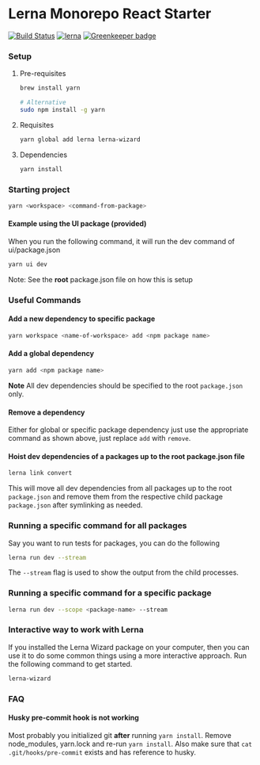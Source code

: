 # Lerna Monorepo React Starter

[![Build Status](https://travis-ci.com/pitops/lerna-monorepo-react-starter.svg?branch=master)](https://travis-ci.com/pitops/lerna-monorepo-react-starter) [![lerna](https://img.shields.io/badge/maintained%20with-lerna-cc00ff.svg)](https://lernajs.io/) [![Greenkeeper badge](https://badges.greenkeeper.io/pitops/lerna-monorepo-react-starter.svg)](https://greenkeeper.io/)

### Setup

1. Pre-requisites

   ```bash
   brew install yarn

   # Alternative
   sudo npm install -g yarn
   ```

2. Requisites

   ```bash
   yarn global add lerna lerna-wizard
   ```

3. Dependencies

   ```bash
   yarn install
   ```

### Starting project

```bash
yarn <workspace> <command-from-package>
```

#### Example using the UI package (provided)

When you run the following command, it will run the dev command of ui/package.json

```bash
yarn ui dev
```

Note: See the **root** package.json file on how this is setup

### Useful Commands

#### Add a new dependency to specific package

```bash
yarn workspace <name-of-workspace> add <npm package name>
```

#### Add a global dependency

```bash
yarn add <npm package name>
```

**Note** All dev dependencies should be specified to the root `package.json` only.

#### Remove a dependency

Either for global or specific package dependency just use the appropriate command as shown above, just replace `add` with `remove`.

#### Hoist dev dependencies of a packages up to the root package.json file

```bash
lerna link convert
```

This will move all dev dependencies from all packages up to the root `package.json` and remove them from the respective child package `package.json` after symlinking as needed.

### Running a specific command for all packages

Say you want to run tests for packages, you can do the following

```bash
lerna run dev --stream
```

The `--stream` flag is used to show the output from the child processes.

### Running a specific command for a specific package

```bash
lerna run dev --scope <package-name> --stream
```

### Interactive way to work with Lerna

If you installed the Lerna Wizard package on your computer, then you can use it to do some common things using a more interactive approach. Run the following command to get started.

```bash
lerna-wizard
```

### FAQ

#### Husky pre-commit hook is not working

Most probably you initialized git **after** running `yarn install`. Remove node_modules, yarn.lock and re-run `yarn install`. Also make sure that `cat .git/hooks/pre-commit` exists and has reference to husky.
